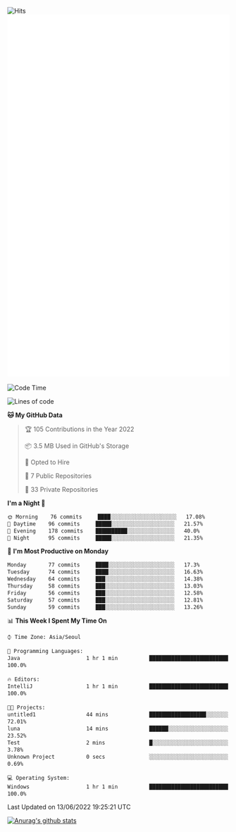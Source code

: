 ![Hits](https://hits.seeyoufarm.com/api/count/incr/badge.svg?url=https%3A%2F%2Fgithub.com%2Fkokose1234&count_bg=%2379C83D&title_bg=%23555555&icon=apple.svg&icon_color=%23E7E7E7&title=hits&edge_flat=false)
<br/>
![Metrics](https://github.com/kokose1234/kokose1234/blob/main/github-metrics.svg)

<!--START_SECTION:waka-->
![Code Time](http://img.shields.io/badge/Code%20Time-648%20hrs%2043%20mins-blue)

![Lines of code](https://img.shields.io/badge/From%20Hello%20World%20I%27ve%20Written-2%20Million%20lines%20of%20code-blue)

**🐱 My GitHub Data** 

> 🏆 105 Contributions in the Year 2022
 > 
> 📦 3.5 MB Used in GitHub's Storage 
 > 
> 💼 Opted to Hire
 > 
> 📜 7 Public Repositories 
 > 
> 🔑 33 Private Repositories  
 > 
**I'm a Night 🦉** 

```text
🌞 Morning    76 commits     ████░░░░░░░░░░░░░░░░░░░░░   17.08% 
🌆 Daytime    96 commits     █████░░░░░░░░░░░░░░░░░░░░   21.57% 
🌃 Evening    178 commits    ██████████░░░░░░░░░░░░░░░   40.0% 
🌙 Night      95 commits     █████░░░░░░░░░░░░░░░░░░░░   21.35%

```
📅 **I'm Most Productive on Monday** 

```text
Monday       77 commits     ████░░░░░░░░░░░░░░░░░░░░░   17.3% 
Tuesday      74 commits     ████░░░░░░░░░░░░░░░░░░░░░   16.63% 
Wednesday    64 commits     ███░░░░░░░░░░░░░░░░░░░░░░   14.38% 
Thursday     58 commits     ███░░░░░░░░░░░░░░░░░░░░░░   13.03% 
Friday       56 commits     ███░░░░░░░░░░░░░░░░░░░░░░   12.58% 
Saturday     57 commits     ███░░░░░░░░░░░░░░░░░░░░░░   12.81% 
Sunday       59 commits     ███░░░░░░░░░░░░░░░░░░░░░░   13.26%

```


📊 **This Week I Spent My Time On** 

```text
⌚︎ Time Zone: Asia/Seoul

💬 Programming Languages: 
Java                     1 hr 1 min          █████████████████████████   100.0%

🔥 Editors: 
IntelliJ                 1 hr 1 min          █████████████████████████   100.0%

🐱‍💻 Projects: 
untitled1                44 mins             ██████████████████░░░░░░░   72.01% 
luna                     14 mins             ██████░░░░░░░░░░░░░░░░░░░   23.52% 
Test                     2 mins              █░░░░░░░░░░░░░░░░░░░░░░░░   3.78% 
Unknown Project          0 secs              ░░░░░░░░░░░░░░░░░░░░░░░░░   0.69%

💻 Operating System: 
Windows                  1 hr 1 min          █████████████████████████   100.0%

```


 Last Updated on 13/06/2022 19:25:21 UTC
<!--END_SECTION:waka-->

[![Anurag's github stats](https://github-readme-stats.vercel.app/api?username=kokose1234&theme=dracula)](https://github.com/anuraghazra/github-readme-stats)



	
